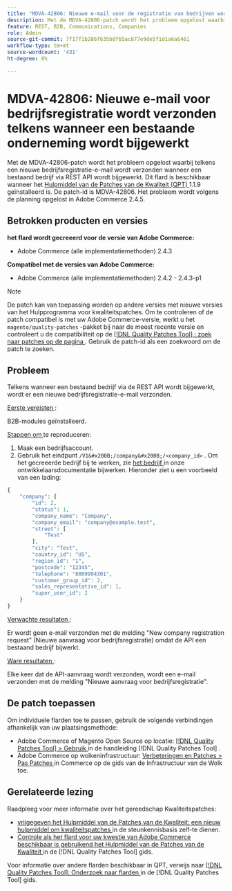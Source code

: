 ```yaml
---
title: "MDVA-42806: Nieuwe e-mail voor de registratie van bedrijven wordt verzonden telkens wanneer een bestaande onderneming wordt bijgewerkt"
description: Met de MDVA-42806-patch wordt het probleem opgelost waarbij telkens een nieuwe bedrijfsregistratie-e-mail wordt verzonden wanneer een bestaand bedrijf via REST API wordt bijgewerkt. Deze patch is beschikbaar wanneer [Quality Patches Tool (QPT)] (https://experienceleague.adobe.com/en/docs/commerce-knowledge-base/kb/announcements/commerce-announcements/magento-quality-patches-released-new-tool-to-self-serve-quality-patches) 1.1.9 is geïnstalleerd. De patch-id is MDVA-42806. Het probleem wordt volgens de planning opgelost in Adobe Commerce 2.4.5.
feature: REST, B2B, Communications, Companies
role: Admin
source-git-commit: 7f17f1b286f635b8f65ac877e9de5f1d1a6a6461
workflow-type: tm+mt
source-wordcount: '431'
ht-degree: 0%

---
```


# MDVA-42806: Nieuwe e-mail voor bedrijfsregistratie wordt verzonden telkens wanneer een bestaande onderneming wordt bijgewerkt

Met de MDVA-42806-patch wordt het probleem opgelost waarbij telkens een nieuwe bedrijfsregistratie-e-mail wordt verzonden wanneer een bestaand bedrijf via REST API wordt bijgewerkt. Dit flard is beschikbaar wanneer het [ Hulpmiddel van de Patches van de Kwaliteit (QPT) ](https://experienceleague.adobe.com/en/docs/commerce-knowledge-base/kb/announcements/commerce-announcements/magento-quality-patches-released-new-tool-to-self-serve-quality-patches) 1.1.9 geïnstalleerd is. De patch-id is MDVA-42806. Het probleem wordt volgens de planning opgelost in Adobe Commerce 2.4.5.

## Betrokken producten en versies

**het flard wordt gecreeerd voor de versie van Adobe Commerce:**

* Adobe Commerce (alle implementatiemethoden) 2.4.3

**Compatibel met de versies van Adobe Commerce:**

* Adobe Commerce (alle implementatiemethoden) 2.4.2 - 2.4.3-p1

>[!NOTE]
>
>De patch kan van toepassing worden op andere versies met nieuwe versies van het Hulpprogramma voor kwaliteitspatches. Om te controleren of de patch compatibel is met uw Adobe Commerce-versie, werkt u het `magento/quality-patches` -pakket bij naar de meest recente versie en controleert u de compatibiliteit op de [[!DNL Quality Patches Tool] : zoek naar patches op de pagina ](https://experienceleague.adobe.com/en/docs/commerce-knowledge-base/kb/announcements/commerce-announcements/magento-quality-patches-released-new-tool-to-self-serve-quality-patches) . Gebruik de patch-id als een zoekwoord om de patch te zoeken.

## Probleem

Telkens wanneer een bestaand bedrijf via de REST API wordt bijgewerkt, wordt er een nieuwe bedrijfsregistratie-e-mail verzonden.

<u> Eerste vereisten </u>:

B2B-modules geïnstalleerd.

<u> Stappen om </u> te reproduceren:

1. Maak een bedrijfsaccount.
1. Gebruik het eindpunt `/V1&#x200B;/company&#x200B;/<company_id>` . Om het gecreeerde bedrijf bij te werken, zie [ het bedrijf ](https://devdocs.magento.com/guides/v2.4/b2b/company-object.html#update-the-company) in onze ontwikkelaarsdocumentatie bijwerken. Hieronder ziet u een voorbeeld van een lading:

```php
{
    "company": {
        "id": 2,
        "status": 1,
        "company_name": "Company",
        "company_email": "company@example.test",
        "street": [
            "Test"
        ],
        "city": "Test",
        "country_id": "US",
        "region_id": "1",
        "postcode": "12345",
        "telephone": "8009994301",
        "customer_group_id": 2,
        "sales_representative_id": 1,
        "super_user_id": 2
    }
}
```

<u> Verwachte resultaten </u>:

Er wordt geen e-mail verzonden met de melding &quot;New company registration request&quot; (Nieuwe aanvraag voor bedrijfsregistratie) omdat de API een bestaand bedrijf bijwerkt.

<u> Ware resultaten </u>:

Elke keer dat de API-aanvraag wordt verzonden, wordt een e-mail verzonden met de melding &quot;Nieuwe aanvraag voor bedrijfsregistratie&quot;.

## De patch toepassen

Om individuele flarden toe te passen, gebruik de volgende verbindingen afhankelijk van uw plaatsingsmethode:

* Adobe Commerce of Magento Open Source op locatie: [[!DNL Quality Patches Tool]  > Gebruik ](/help/tools/quality-patches-tool/usage.md) in de handleiding [!DNL Quality Patches Tool] .
* Adobe Commerce op wolkeninfrastructuur: [ Verbeteringen en Patches > Pas Patches ](https://experienceleague.adobe.com/docs/commerce-cloud-service/user-guide/develop/upgrade/apply-patches.html) in Commerce op de gids van de Infrastructuur van de Wolk toe.

## Gerelateerde lezing

Raadpleeg voor meer informatie over het gereedschap Kwaliteitspatches:

* [ vrijgegeven het Hulpmiddel van de Patches van de Kwaliteit: een nieuw hulpmiddel om kwaliteitspatches ](https://experienceleague.adobe.com/en/docs/commerce-knowledge-base/kb/announcements/commerce-announcements/magento-quality-patches-released-new-tool-to-self-serve-quality-patches) in de steunkennisbasis zelf-te dienen.
* [ Controle als het flard voor uw kwestie van Adobe Commerce beschikbaar is gebruikend het Hulpmiddel van de Patches van de Kwaliteit ](/help/tools/quality-patches-tool/patches-available-in-qpt/check-patch-for-magento-issue-with-magento-quality-patches.md) in de [!DNL Quality Patches Tool] gids.

Voor informatie over andere flarden beschikbaar in QPT, verwijs naar [[!DNL Quality Patches Tool]: Onderzoek naar flarden ](https://experienceleague.adobe.com/tools/commerce-quality-patches/index.html) in de [!DNL Quality Patches Tool] gids.
